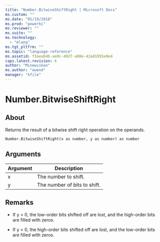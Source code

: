 ```yaml
---
title: "Number.BitwiseShiftRight | Microsoft Docs"
ms.custom: ""
ms.date: "01/19/2018"
ms.prod: "powerbi"
ms.reviewer: ""
ms.suite: ""
ms.technology: 
  - "mlang"
ms.tgt_pltfrm: ""
ms.topic: "language-reference"
ms.assetid: f3aeab4b-ae0c-4927-a08e-42a81955e0e4
caps.latest.revision: 6
author: "Minewiskan"
ms.author: "owend"
manager: "kfile"
---
```

# Number.BitwiseShiftRight

  
## About  
Returns the result of a bitwise shift right operation on the operands.  
  
```  
Number.BitwiseShiftRight(x as number, y as number) as number  
```  
  
## Arguments  
  
|Argument|Description|  
|------------|---------------|  
|x|The number to shift.|  
|y|The number of bits to shift.|  
  
## <a name="__toc360788807"></a>Remarks  
  
-   If y &gt; 0, the low-order bits shifted off are lost, and the high-order bits are filled with zeros.  
  
-   If y &lt; 0, the high-order bits shifted off are lost, and the low-order bits are filled with zeros.  
  
